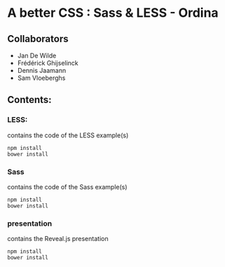 # A better CSS : Sass &amp; LESS - Ordina

## Collaborators

* Jan De Wilde
* Frédérick Ghijselinck
* Dennis Jaamann
* Sam Vloeberghs

## Contents:

### LESS:

contains the code of the LESS example(s)

    npm install
    bower install

### Sass

contains the code of the Sass example(s)

    npm install
    bower install

### presentation

contains the Reveal.js presentation

    npm install
    bower install
